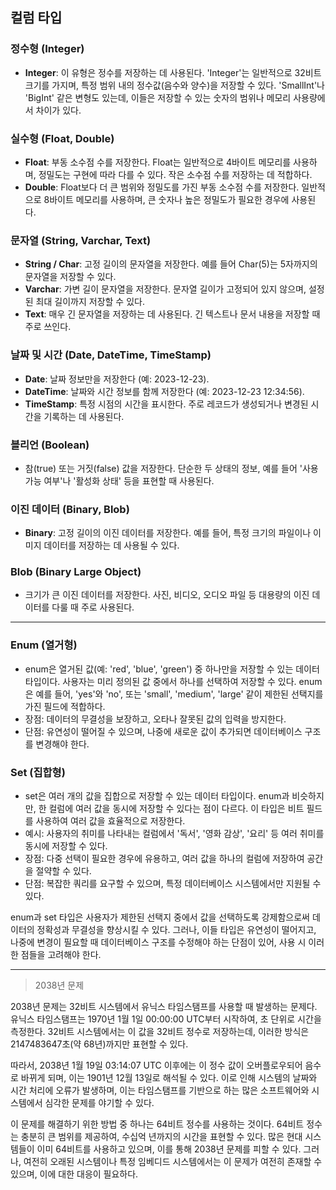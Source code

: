## 컬럼 타입

### 정수형 (Integer)
- **Integer**: 이 유형은 정수를 저장하는 데 사용된다. 'Integer'는 일반적으로 32비트 크기를 가지며, 특정 범위 내의 정수값(음수와 양수)을 저장할 수 있다. 'SmallInt'나 'BigInt' 같은 변형도 있는데, 이들은 저장할 수 있는 숫자의 범위나 메모리 사용량에서 차이가 있다.

### 실수형 (Float, Double)
- **Float**: 부동 소수점 수를 저장한다. Float는 일반적으로 4바이트 메모리를 사용하며, 정밀도는 구현에 따라 다를 수 있다. 작은 소수점 수를 저장하는 데 적합하다.
- **Double**: Float보다 더 큰 범위와 정밀도를 가진 부동 소수점 수를 저장한다. 일반적으로 8바이트 메모리를 사용하며, 큰 숫자나 높은 정밀도가 필요한 경우에 사용된다.

### 문자열 (String, Varchar, Text)
- **String / Char**: 고정 길이의 문자열을 저장한다. 예를 들어 Char(5)는 5자까지의 문자열을 저장할 수 있다.
- **Varchar**: 가변 길이 문자열을 저장한다. 문자열 길이가 고정되어 있지 않으며, 설정된 최대 길이까지 저장할 수 있다.
- **Text**: 매우 긴 문자열을 저장하는 데 사용된다. 긴 텍스트나 문서 내용을 저장할 때 주로 쓰인다.

### 날짜 및 시간 (Date, DateTime, TimeStamp)
- **Date**: 날짜 정보만을 저장한다 (예: 2023-12-23).
- **DateTime**: 날짜와 시간 정보를 함께 저장한다 (예: 2023-12-23 12:34:56).
- **TimeStamp**: 특정 시점의 시간을 표시한다. 주로 레코드가 생성되거나 변경된 시간을 기록하는 데 사용된다.

### 블리언 (Boolean)
- 참(true) 또는 거짓(false) 값을 저장한다. 단순한 두 상태의 정보, 예를 들어 '사용 가능 여부'나 '활성화 상태' 등을 표현할 때 사용된다.

### 이진 데이터 (Binary, Blob)
- **Binary**: 고정 길이의 이진 데이터를 저장한다. 예를 들어, 특정 크기의 파일이나 이미지 데이터를 저장하는 데 사용될 수 있다.

### Blob (Binary Large Object)
- 크기가 큰 이진 데이터를 저장한다. 사진, 비디오, 오디오 파일 등 대용량의 이진 데이터를 다룰 때 주로 사용된다.

---
### Enum (열거형)
- enum은 열거된 값(예: 'red', 'blue', 'green') 중 하나만을 저장할 수 있는 데이터 타입이다. 사용자는 미리 정의된 값 중에서 하나를 선택하여 저장할 수 있다. enum은 예를 들어, 'yes'와 'no', 또는 'small', 'medium', 'large' 같이 제한된 선택지를 가진 필드에 적합하다.
- 장점: 데이터의 무결성을 보장하고, 오타나 잘못된 값의 입력을 방지한다.
- 단점: 유연성이 떨어질 수 있으며, 나중에 새로운 값이 추가되면 데이터베이스 구조를 변경해야 한다.

### Set (집합형)
- set은 여러 개의 값을 집합으로 저장할 수 있는 데이터 타입이다. enum과 비슷하지만, 한 컬럼에 여러 값을 동시에 저장할 수 있다는 점이 다르다. 이 타입은 비트 필드를 사용하여 여러 값을 효율적으로 저장한다.
- 예시: 사용자의 취미를 나타내는 컬럼에서 '독서', '영화 감상', '요리' 등 여러 취미를 동시에 저장할 수 있다.
- 장점: 다중 선택이 필요한 경우에 유용하고, 여러 값을 하나의 컬럼에 저장하여 공간을 절약할 수 있다.
- 단점: 복잡한 쿼리를 요구할 수 있으며, 특정 데이터베이스 시스템에서만 지원될 수 있다.

enum과 set 타입은 사용자가 제한된 선택지 중에서 값을 선택하도록 강제함으로써 데이터의 정확성과 무결성을 향상시킬 수 있다. 그러나, 이들 타입은 유연성이 떨어지고, 나중에 변경이 필요할 때 데이터베이스 구조를 수정해야 하는 단점이 있어, 사용 시 이러한 점들을 고려해야 한다.

---

> 2038년 문제
>
2038년 문제는 32비트 시스템에서 유닉스 타임스탬프를 사용할 때 발생하는 문제다. 유닉스 타임스탬프는 1970년 1월 1일 00:00:00 UTC부터 시작하여, 초 단위로 시간을 측정한다. 32비트 시스템에서는 이 값을 32비트 정수로 저장하는데, 이러한 방식은 2147483647초(약 68년)까지만 표현할 수 있다.

따라서, 2038년 1월 19일 03:14:07 UTC 이후에는 이 정수 값이 오버플로우되어 음수로 바뀌게 되며, 이는 1901년 12월 13일로 해석될 수 있다. 이로 인해 시스템의 날짜와 시간 처리에 오류가 발생하며, 이는 타임스탬프를 기반으로 하는 많은 소프트웨어와 시스템에서 심각한 문제를 야기할 수 있다.

이 문제를 해결하기 위한 방법 중 하나는 64비트 정수를 사용하는 것이다. 64비트 정수는 충분히 큰 범위를 제공하여, 수십억 년까지의 시간을 표현할 수 있다. 많은 현대 시스템들이 이미 64비트를 사용하고 있으며, 이를 통해 2038년 문제를 피할 수 있다. 그러나, 여전히 오래된 시스템이나 특정 임베디드 시스템에서는 이 문제가 여전히 존재할 수 있으며, 이에 대한 대응이 필요하다.